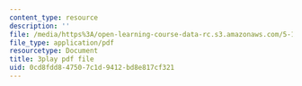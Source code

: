 ```yaml
---
content_type: resource
description: ''
file: /media/https%3A/open-learning-course-data-rc.s3.amazonaws.com/5-112-principles-of-chemical-science-fall-2005/0cd8fdd847507c1d9412bd8e817cf321_YpkKYmQBwY.pdf
file_type: application/pdf
resourcetype: Document
title: 3play pdf file
uid: 0cd8fdd8-4750-7c1d-9412-bd8e817cf321
---
```

